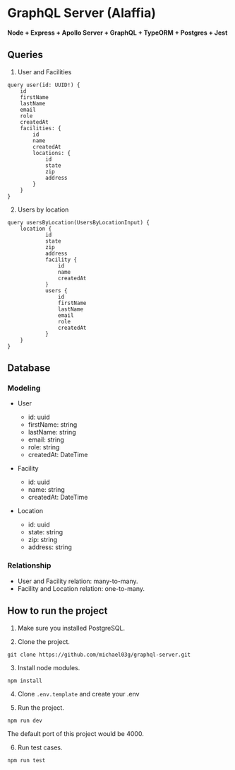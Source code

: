 # GraphQL Server (Alaffia)
**Node + Express + Apollo Server + GraphQL + TypeORM + Postgres + Jest**


## Queries
1. User and Facilities
```gql
query user(id: UUID!) {
	id
	firstName
	lastName
	email
	role
	createdAt
	facilities: {
		id
		name
		createdAt
		locations: {
			id
			state
			zip
			address
		}
	}
}
```

2. Users by location
```gql
query usersByLocation(UsersByLocationInput) {
	location {
			id
			state
			zip
			address
			facility {
				id
				name
				createdAt
			}
			users {
				id
				firstName
				lastName
				email
				role
				createdAt
			}
	}
}
```

## Database
### Modeling
- User
  - id: uuid
  - firstName: string
  - lastName: string
  - email: string
  - role: string
  - createdAt: DateTime

- Facility
  - id: uuid
  - name: string
  - createdAt: DateTime

- Location
  - id: uuid
  - state: string
  - zip: string
  - address: string

### Relationship
- User and Facility relation: many-to-many.
- Facility and Location relation: one-to-many.

## How to run the project
1. Make sure you installed PostgreSQL.

2. Clone the project.
```shell
git clone https://github.com/michael03g/graphql-server.git
```

3. Install node modules.
```shell
npm install
```

4. Clone `.env.template` and create your .env

5. Run the project.
```shell
npm run dev
```
The default port of this project would be 4000.

6. Run test cases.
```shell
npm run test
```
